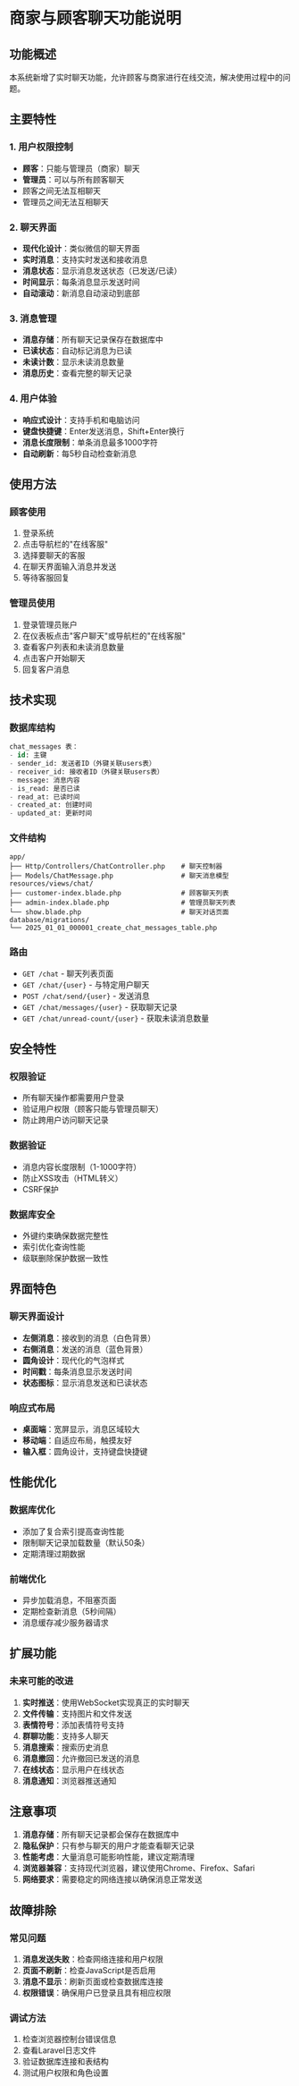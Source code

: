 # 商家与顾客聊天功能说明

## 功能概述

本系统新增了实时聊天功能，允许顾客与商家进行在线交流，解决使用过程中的问题。

## 主要特性

### 1. 用户权限控制
- **顾客**：只能与管理员（商家）聊天
- **管理员**：可以与所有顾客聊天
- 顾客之间无法互相聊天
- 管理员之间无法互相聊天

### 2. 聊天界面
- **现代化设计**：类似微信的聊天界面
- **实时消息**：支持实时发送和接收消息
- **消息状态**：显示消息发送状态（已发送/已读）
- **时间显示**：每条消息显示发送时间
- **自动滚动**：新消息自动滚动到底部

### 3. 消息管理
- **消息存储**：所有聊天记录保存在数据库中
- **已读状态**：自动标记消息为已读
- **未读计数**：显示未读消息数量
- **消息历史**：查看完整的聊天记录

### 4. 用户体验
- **响应式设计**：支持手机和电脑访问
- **键盘快捷键**：Enter发送消息，Shift+Enter换行
- **消息长度限制**：单条消息最多1000字符
- **自动刷新**：每5秒自动检查新消息

## 使用方法

### 顾客使用
1. 登录系统
2. 点击导航栏的"在线客服"
3. 选择要聊天的客服
4. 在聊天界面输入消息并发送
5. 等待客服回复

### 管理员使用
1. 登录管理员账户
2. 在仪表板点击"客户聊天"或导航栏的"在线客服"
3. 查看客户列表和未读消息数量
4. 点击客户开始聊天
5. 回复客户消息

## 技术实现

### 数据库结构
```sql
chat_messages 表：
- id: 主键
- sender_id: 发送者ID（外键关联users表）
- receiver_id: 接收者ID（外键关联users表）
- message: 消息内容
- is_read: 是否已读
- read_at: 已读时间
- created_at: 创建时间
- updated_at: 更新时间
```

### 文件结构
```
app/
├── Http/Controllers/ChatController.php    # 聊天控制器
├── Models/ChatMessage.php                 # 聊天消息模型
resources/views/chat/
├── customer-index.blade.php               # 顾客聊天列表
├── admin-index.blade.php                  # 管理员聊天列表
└── show.blade.php                         # 聊天对话页面
database/migrations/
└── 2025_01_01_000001_create_chat_messages_table.php
```

### 路由
- `GET /chat` - 聊天列表页面
- `GET /chat/{user}` - 与特定用户聊天
- `POST /chat/send/{user}` - 发送消息
- `GET /chat/messages/{user}` - 获取聊天记录
- `GET /chat/unread-count/{user}` - 获取未读消息数量

## 安全特性

### 权限验证
- 所有聊天操作都需要用户登录
- 验证用户权限（顾客只能与管理员聊天）
- 防止跨用户访问聊天记录

### 数据验证
- 消息内容长度限制（1-1000字符）
- 防止XSS攻击（HTML转义）
- CSRF保护

### 数据库安全
- 外键约束确保数据完整性
- 索引优化查询性能
- 级联删除保护数据一致性

## 界面特色

### 聊天界面设计
- **左侧消息**：接收到的消息（白色背景）
- **右侧消息**：发送的消息（蓝色背景）
- **圆角设计**：现代化的气泡样式
- **时间戳**：每条消息显示发送时间
- **状态图标**：显示消息发送和已读状态

### 响应式布局
- **桌面端**：宽屏显示，消息区域较大
- **移动端**：自适应布局，触摸友好
- **输入框**：圆角设计，支持键盘快捷键

## 性能优化

### 数据库优化
- 添加了复合索引提高查询性能
- 限制聊天记录加载数量（默认50条）
- 定期清理过期数据

### 前端优化
- 异步加载消息，不阻塞页面
- 定期检查新消息（5秒间隔）
- 消息缓存减少服务器请求

## 扩展功能

### 未来可能的改进
1. **实时推送**：使用WebSocket实现真正的实时聊天
2. **文件传输**：支持图片和文件发送
3. **表情符号**：添加表情符号支持
4. **群聊功能**：支持多人聊天
5. **消息搜索**：搜索历史消息
6. **消息撤回**：允许撤回已发送的消息
7. **在线状态**：显示用户在线状态
8. **消息通知**：浏览器推送通知

## 注意事项

1. **消息存储**：所有聊天记录都会保存在数据库中
2. **隐私保护**：只有参与聊天的用户才能查看聊天记录
3. **性能考虑**：大量消息可能影响性能，建议定期清理
4. **浏览器兼容**：支持现代浏览器，建议使用Chrome、Firefox、Safari
5. **网络要求**：需要稳定的网络连接以确保消息正常发送

## 故障排除

### 常见问题
1. **消息发送失败**：检查网络连接和用户权限
2. **页面不刷新**：检查JavaScript是否启用
3. **消息不显示**：刷新页面或检查数据库连接
4. **权限错误**：确保用户已登录且具有相应权限

### 调试方法
1. 检查浏览器控制台错误信息
2. 查看Laravel日志文件
3. 验证数据库连接和表结构
4. 测试用户权限和角色设置 